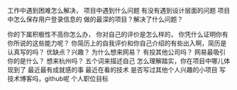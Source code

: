 工作中遇到困难怎么解决，
项目中遇到什么问题
有没有遇到设计层面的问题
项目中怎么保存用户登录信息的
做的最深的项目？解决了什么问题？

你的下属积极性不高你怎么办，
你对自己的评价是怎么样的，
你凭什么证明你有你所说的这些能力呢？
你简历上的自我评价和你自己介绍的有些出入啊，简历是认真写的吗？
 优缺点？兴趣？
 为什么想来网易？
有投其他公司吗？
网易最吸引你的是什么？
想来杭州吗？ 
五个词来描述自己
怎么理解踏实，你在项目中哪儿体现到了
最近最有成就感的事
最近在看的技术
是否写过其他个人兴趣的小项目
写技术博客吗，github呢
个人职位目标
